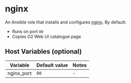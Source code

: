 # nginx

An Ansible role that installs and configures [nginx](https://www.nginx.com/).
By default:
 - Runs on port `80`
 - Copies O2 Web UI catalogue page

## Host Variables (optional)

| Variable                     | Default value       | Notes                                         |
| ---------------------------- | --------------------|---------------------------------------------- |
| nginx_port                   | `80`                | -                                             |
